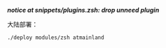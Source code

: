 **_notice at snippets/plugins.zsh:
drop unneed plugin_**

大陆部署：

    ./deploy modules/zsh atmainland
